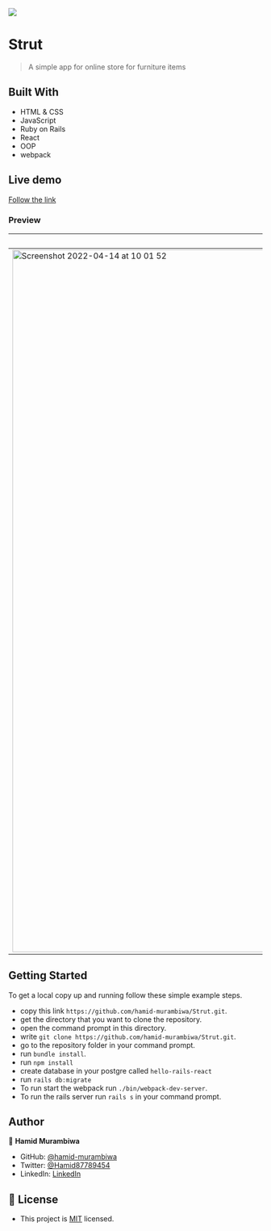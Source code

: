 ![](https://img.shields.io/badge/Microverse-blueviolet)

# Strut 

> A simple app for online store for furniture items

## Built With

- HTML & CSS
- JavaScript
- Ruby on Rails
- React
- OOP
- webpack

## Live demo

[Follow the link](https://strutfurniture.netlify.app/)
### Preview

Homepage | Online Store
------------- | -------------
<img width="1392" alt="Screenshot 2022-04-14 at 10 01 52" src="https://user-images.githubusercontent.com/71644515/178300073-a102aa44-31a8-4cf1-b0b4-71e9ecd51d4c.png"> | <img width="1392" alt="Screenshot 2022-04-14 at 10 02 08" src="https://user-images.githubusercontent.com/71644515/178300155-2f2ff46e-199e-4e08-86aa-77a7dc4b1a14.png">

## Getting Started

To get a local copy up and running follow these simple example steps.

- copy this link `https://github.com/hamid-murambiwa/Strut.git`.
- get the directory that you want to clone the repository.
- open the command prompt in this directory.
- write `git clone https://github.com/hamid-murambiwa/Strut.git`.
- go to the repository folder in your command prompt.
- run `bundle install`.
- run `npm install`
- create database in your postgre called `hello-rails-react`
- run `rails db:migrate`
- To run start the webpack run `./bin/webpack-dev-server`.
- To run the rails server run  `rails s` in your command prompt.
## Author

👤 **Hamid Murambiwa**

- GitHub: [@hamid-murambiwa](https://github.com/hamid-murambiwa/)
- Twitter: [@Hamid87789454](https://twitter.com/Hamid87789454/)
- LinkedIn: [LinkedIn](https://linkedin.com/in/hamid-murambiwa/)
## 📝 License

- This project is [MIT](./LICENSE) licensed.
